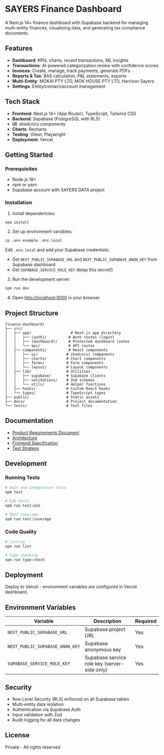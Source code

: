 # SAYERS Finance Dashboard

A Next.js 14+ finance dashboard with Supabase backend for managing multi-entity finances, visualizing data, and generating tax compliance documents.

## Features

- **Dashboard**: KPIs, charts, recent transactions, ML insights
- **Transactions**: AI-powered categorization review with confidence scores
- **Invoices**: Create, manage, track payments, generate PDFs
- **Reports & Tax**: BAS calculation, P&L statements, exports
- **Multi-Entity**: MOKAI PTY LTD, MOK HOUSE PTY LTD, Harrison Sayers
- **Settings**: Entity/contact/account management

## Tech Stack

- **Frontend**: Next.js 14+ (App Router), TypeScript, Tailwind CSS
- **Backend**: Supabase (PostgreSQL with RLS)
- **UI**: shadcn/ui components
- **Charts**: Recharts
- **Testing**: Vitest, Playwright
- **Deployment**: Vercel

## Getting Started

### Prerequisites

- Node.js 18+
- npm or yarn
- Supabase account with SAYERS DATA project

### Installation

1. Install dependencies:
```bash
npm install
```

2. Set up environment variables:
```bash
cp .env.example .env.local
```

Edit `.env.local` and add your Supabase credentials:
- Get `NEXT_PUBLIC_SUPABASE_URL` and `NEXT_PUBLIC_SUPABASE_ANON_KEY` from Supabase dashboard
- Get `SUPABASE_SERVICE_ROLE_KEY` (keep this secret!)

3. Run the development server:
```bash
npm run dev
```

4. Open [http://localhost:3000](http://localhost:3000) in your browser.

## Project Structure

```
finance-dashboard/
├── src/
│   ├── app/                  # Next.js app directory
│   │   ├── (auth)/          # Auth routes (login)
│   │   ├── (dashboard)/     # Protected dashboard routes
│   │   └── api/             # API routes
│   ├── components/          # React components
│   │   ├── ui/             # shadcn/ui components
│   │   ├── charts/         # Chart components
│   │   ├── forms/          # Form components
│   │   └── layout/         # Layout components
│   ├── lib/                # Utilities
│   │   ├── supabase/       # Supabase clients
│   │   ├── validations/    # Zod schemas
│   │   └── utils/          # Helper functions
│   ├── hooks/              # Custom React hooks
│   └── types/              # TypeScript types
├── public/                 # Static assets
├── docs/                   # Project documentation
└── tests/                  # Test files
```

## Documentation

- [Product Requirements Document](../docs/prd.md)
- [Architecture](../docs/architecture.md)
- [Frontend Specification](../docs/front-end-spec.md)
- [Test Strategy](../docs/qa/test-strategy.md)

## Development

### Running Tests

```bash
# Unit and integration tests
npm test

# E2E tests
npm run test:e2e

# Test coverage
npm run test:coverage
```

### Code Quality

```bash
# Linting
npm run lint

# Type checking
npm run type-check
```

## Deployment

Deploy to Vercel - environment variables are configured in Vercel dashboard.

## Environment Variables

| Variable | Description | Required |
|----------|-------------|----------|
| `NEXT_PUBLIC_SUPABASE_URL` | Supabase project URL | Yes |
| `NEXT_PUBLIC_SUPABASE_ANON_KEY` | Supabase anonymous key | Yes |
| `SUPABASE_SERVICE_ROLE_KEY` | Supabase service role key (server-side only) | Yes |

## Security

- Row Level Security (RLS) enforced on all Supabase tables
- Multi-entity data isolation
- Authentication via Supabase Auth
- Input validation with Zod
- Audit logging for all data changes

## License

Private - All rights reserved
